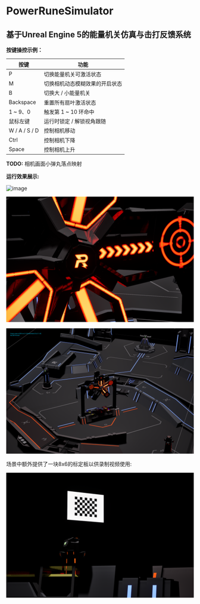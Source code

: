 # PowerRuneSimulator
## 基于Unreal Engine 5的能量机关仿真与击打反馈系统


**按键操控示例：**

| 按键        | 功能                         |
|-------------|------------------------------|
| P           | 切换能量机关可激活状态 |
| M           | 切换相机动态模糊效果的开启状态 |
| B           | 切换大 / 小能量机关            |
| Backspace   | 重置所有扇叶激活状态           |
| 1 ~ 9、0    | 触发第 1 ~ 10 环命中           |
| 鼠标左键    | 运行时锁定 / 解锁视角跟随      |
| W / A / S / D | 控制相机移动                 |
| Ctrl        | 控制相机下降                   |
| Space       | 控制相机上升                   |


**TODO:** 相机画面小弹丸落点映射

**运行效果展示:**

![image](.\Images\Demo.gif)

![image](.\Images\DemoViewClose.png)

![image](.\Images\DemoViewAbove.png)

场景中额外提供了一块8x6的标定板以供录制视频使用:

![image](.\Images\Chessboard.png)